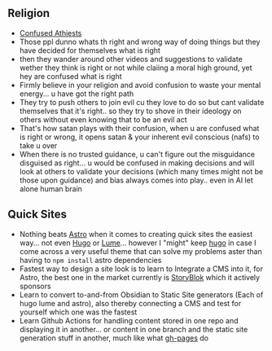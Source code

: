 
## Religion
- [Confused Athiests](https://youtu.be/HFp869UmOL0?si=_nel0seQkIObeoTN)
- Those ppl dunno whats th right and wrong way of doing things but they have decided for themselves what is right 
- then they wander around other videos and suggestions to validate wether they think is right or not while claiing a moral high ground, yet hey are confused what is right 
- Firmly believe in your religion and avoid confusion to waste your mental energy... u have got the right path
- They try to push others to join evil cu they love to do so but cant validate themselves that it's right.. so they try to shove in their ideology on others without even knowing that to be an evil act  
- That's how satan plays with their confusion, when u are confused what is right or wrong, it opens satan & your inherent evil conscious (nafs) to take u over
- When there is no trusted guidance, u can't figure out the misguidance disguised as right... u would be confused in making decisions and will look at others to validate your decisions (which many times might not be those upon guidance) and bias always comes into play.. even in AI let alone human brain

## Quick Sites  
- Nothing beats [Astro](https://asrto.build) when it comes to creating quick sites the easiest way... not even [Hugo](https://gohugo.io/) or [Lume](https://lume.land)... however I "might" keep [hugo](https://gohugo.io/) in case I come across a very useful theme that can solve my problems aster than having to `npm install` astro dependencies
- Fastest way to design a site look is to learn to Integrate a CMS into it, for Astro, the best one in the market currently is [StoryBlok](https://www.storyblok.com/) which it actively sponsors 
- Learn to convert to-and-from Obsidian to Static Site generators (Each of hugo lume and astro), also thereby connecting a CMS and test for yourself which one was the fastest 
- Learn Github Actions for handling content stored in one repo and displaying it in another... or content in one branch and the static site generation stuff in another, much like what [gh-pages](https://www.npmjs.com/package/gh-pages) do